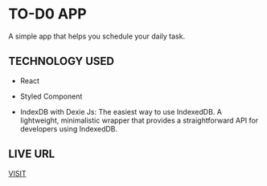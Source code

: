 # TO-D0 APP
A simple app that helps you schedule your daily task.

## TECHNOLOGY USED
* React

* Styled Component

* IndexDB with Dexie Js: The easiest way to use IndexedDB. A lightweight, minimalistic wrapper that provides a straightforward API for developers using IndexedDB.

## LIVE URL
[VISIT](https://to-do-app-junny12.vercel.app/)